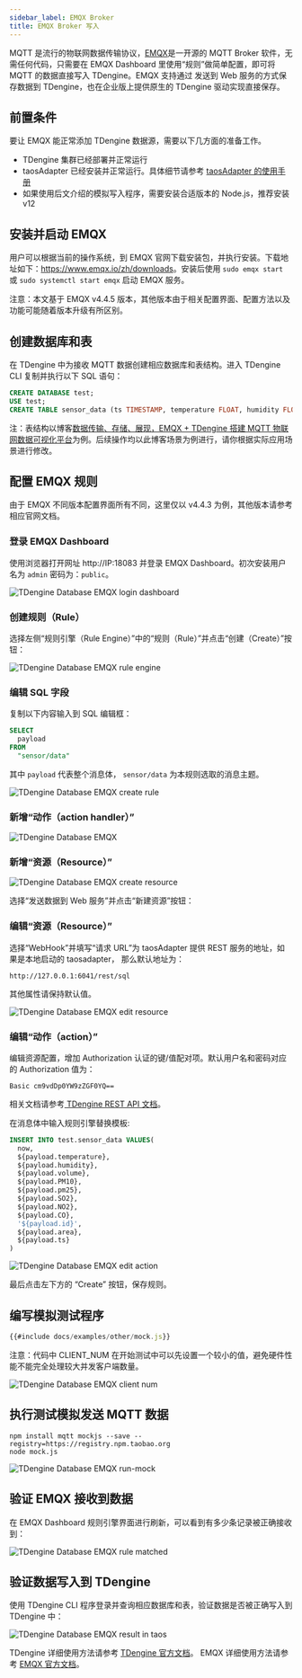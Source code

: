 ```yaml
---
sidebar_label: EMQX Broker
title: EMQX Broker 写入
---
```


MQTT 是流行的物联网数据传输协议，[EMQX](https://github.com/emqx/emqx)是一开源的 MQTT Broker 软件，无需任何代码，只需要在 EMQX Dashboard 里使用“规则”做简单配置，即可将 MQTT 的数据直接写入 TDengine。EMQX 支持通过 发送到 Web 服务的方式保存数据到 TDengine，也在企业版上提供原生的 TDengine 驱动实现直接保存。

## 前置条件

要让 EMQX 能正常添加 TDengine 数据源，需要以下几方面的准备工作。

- TDengine 集群已经部署并正常运行
- taosAdapter 已经安装并正常运行。具体细节请参考 [taosAdapter 的使用手册](../../reference/taosadapter)
- 如果使用后文介绍的模拟写入程序，需要安装合适版本的 Node.js，推荐安装 v12

## 安装并启动 EMQX

用户可以根据当前的操作系统，到 EMQX 官网下载安装包，并执行安装。下载地址如下：<https://www.emqx.io/zh/downloads>。安装后使用 `sudo emqx start` 或 `sudo systemctl start emqx` 启动 EMQX 服务。

注意：本文基于 EMQX v4.4.5 版本，其他版本由于相关配置界面、配置方法以及功能可能随着版本升级有所区别。

## 创建数据库和表

在 TDengine 中为接收 MQTT 数据创建相应数据库和表结构。进入 TDengine CLI 复制并执行以下 SQL 语句：

```sql
CREATE DATABASE test;
USE test;
CREATE TABLE sensor_data (ts TIMESTAMP, temperature FLOAT, humidity FLOAT, volume FLOAT, pm10 FLOAT, pm25 FLOAT, so2 FLOAT, no2 FLOAT, co FLOAT, sensor_id NCHAR(255), area TINYINT, coll_time TIMESTAMP);
```

注：表结构以博客[数据传输、存储、展现，EMQX + TDengine 搭建 MQTT 物联网数据可视化平台](https://www.taosdata.com/blog/2020/08/04/1722.html)为例。后续操作均以此博客场景为例进行，请你根据实际应用场景进行修改。

## 配置 EMQX 规则

由于 EMQX 不同版本配置界面所有不同，这里仅以 v4.4.3 为例，其他版本请参考相应官网文档。

### 登录 EMQX Dashboard

使用浏览器打开网址 http://IP:18083 并登录 EMQX Dashboard。初次安装用户名为 `admin` 密码为：`public`。

![TDengine Database EMQX login dashboard](./emqx/login-dashboard.webp)

### 创建规则（Rule）

选择左侧“规则引擎（Rule Engine）”中的“规则（Rule）”并点击“创建（Create）”按钮：

![TDengine Database EMQX rule engine](./emqx/rule-engine.webp)

### 编辑 SQL 字段

复制以下内容输入到 SQL 编辑框：

```sql
SELECT
  payload
FROM
  "sensor/data"
```

其中 `payload` 代表整个消息体， `sensor/data` 为本规则选取的消息主题。

![TDengine Database EMQX create rule](./emqx/create-rule.webp)

### 新增“动作（action handler）”

![TDengine Database EMQX](./emqx/add-action-handler.webp)

### 新增“资源（Resource）”

![TDengine Database EMQX create resource](./emqx/create-resource.webp)

选择“发送数据到 Web 服务”并点击“新建资源”按钮：

### 编辑“资源（Resource）”

选择“WebHook”并填写“请求 URL”为 taosAdapter 提供 REST 服务的地址，如果是本地启动的 taosadapter， 那么默认地址为：

```
http://127.0.0.1:6041/rest/sql
```

其他属性请保持默认值。

![TDengine Database EMQX edit resource](./emqx/edit-resource.webp)

### 编辑“动作（action）”

编辑资源配置，增加 Authorization 认证的键/值配对项。默认用户名和密码对应的 Authorization 值为：
```
Basic cm9vdDp0YW9zZGF0YQ==
```
相关文档请参考[ TDengine REST API 文档](../../reference/rest-api/)。

在消息体中输入规则引擎替换模板:

```sql
INSERT INTO test.sensor_data VALUES(
  now,
  ${payload.temperature},
  ${payload.humidity},
  ${payload.volume},
  ${payload.PM10},
  ${payload.pm25},
  ${payload.SO2},
  ${payload.NO2},
  ${payload.CO},
  '${payload.id}',
  ${payload.area},
  ${payload.ts}
)
```

![TDengine Database EMQX edit action](./emqx/edit-action.webp)

最后点击左下方的 “Create” 按钮，保存规则。
## 编写模拟测试程序

```javascript
{{#include docs/examples/other/mock.js}}
```

注意：代码中 CLIENT_NUM 在开始测试中可以先设置一个较小的值，避免硬件性能不能完全处理较大并发客户端数量。

![TDengine Database EMQX client num](./emqx/client-num.webp)

## 执行测试模拟发送 MQTT 数据

```
npm install mqtt mockjs --save --registry=https://registry.npm.taobao.org
node mock.js
```

![TDengine Database EMQX run-mock](./emqx/run-mock.webp)

## 验证 EMQX 接收到数据

在 EMQX Dashboard 规则引擎界面进行刷新，可以看到有多少条记录被正确接收到：

![TDengine Database EMQX rule matched](./emqx/check-rule-matched.webp)

## 验证数据写入到 TDengine

使用 TDengine CLI 程序登录并查询相应数据库和表，验证数据是否被正确写入到 TDengine 中：

![TDengine Database EMQX result in taos](./emqx/check-result-in-taos.webp)

TDengine 详细使用方法请参考 [TDengine 官方文档](https://docs.taosdata.com/)。
EMQX 详细使用方法请参考 [EMQX 官方文档](https://www.emqx.io/docs/zh/v4.4/rule/rule-engine.html)。
